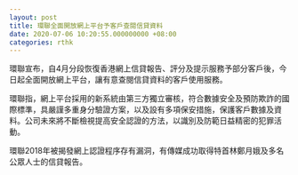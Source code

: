 ```yaml
---
layout: post
title: 環聯全面開放網上平台予客戶查閱信貸資料
date: 2020-07-06 10:20:55.000000000 +08:00
categories: rthk
---
```


環聯宣布，自4月分段恢復香港網上信貸報告、評分及提示服務予部分客戶後，今日起全面開放網上平台，讓有意查閱信貸資料的客戶使用服務。

環聯指，網上平台採用的新系統由第三方獨立審核，符合數據安全及預防欺詐的國際標準，具嚴謹多重身分驗證方案，以及設有多項保安措施，保護客戶數據及資料。公司未來將不斷檢視提高安全認證的方法，以識別及防範日益精密的犯罪活動。

環聯2018年被揭發網上認證程序存有漏洞，有傳媒成功取得特首林鄭月娥及多名公眾人士的信貸報告。
